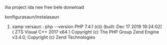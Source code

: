 iha project ida nee free bele donwload 

konfigurasaun/instalasaun
 1. xamp versaun : php --version
PHP 7.4.1 (cli) (built: Dec 17 2019 19:24:02) ( ZTS Visual C++ 2017 x64 )
Copyright (c) The PHP Group
Zend Engine v3.4.0, Copyright (c) Zend Technologies
   
